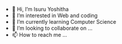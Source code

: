 - 👋 Hi, I’m Isuru Yoshitha
- 👀 I’m interested in Web and coding
- 🌱 I’m currently learning Computer Science
- 💞️ I’m looking to collaborate on ...
- 📫 How to reach me ...

<!---
Yoshitha97/Yoshitha97 is a ✨ special ✨ repository because its `README.md` (this file) appears on your GitHub profile.
You can click the Preview link to take a look at your changes.
--->

